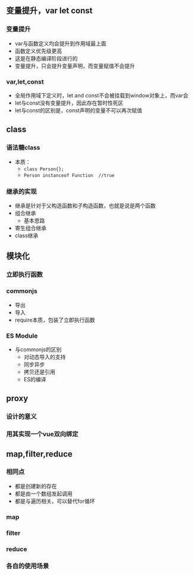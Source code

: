 ## 变量提升，var let const
### 变量提升
* var与函数定义均会提升到作用域最上面
* 函数定义优先级更高
* 这是在静态编译阶段进行的
* 变量提升，只会提升变量声明，而变量赋值不会提升

### var,let,const
* 全局作用域下定义时，let and const不会被挂载到window对象上，而var会
* let与const没有变量提升，因此存在暂时性死区
* let与const的区别是，const声明的变量不可以再次赋值

## class
### 语法糖class
* 本质：
  * `class Person{};`
  * `Person instanceof Function  //true`
### 继承的实现
* 继承是针对于父构造函数和子构造函数，也就是说是两个函数
* 组合继承
  * 基本思路
* 寄生组合继承
* class继承

## 模块化
### 立即执行函数
### commonjs
* 导出
* 导入
* require本质，包装了立即执行函数

### ES Module
* 与commonjs的区别
  * 对动态导入的支持
  * 同步异步
  * 拷贝还是引用
  * ES的编译

## proxy
### 设计的意义
### 用其实现一个vue双向绑定

## map,filter,reduce
### 相同点
* 都是创建新的存在
* 都是由一个数组发起调用
* 都是与遍历相关，可以替代for循环
### map
### filter
### reduce
### 各自的使用场景